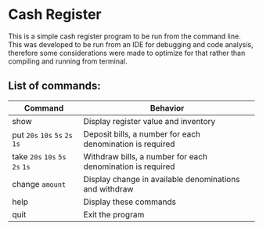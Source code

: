 # Cash Register
This is a simple cash register program to be run from the command line.
This was developed to be run from an IDE for debugging and code analysis,
therefore some considerations were made to optimize for that rather than
compiling and running from terminal.

## List of commands:
|Command| Behavior|
|------|------|
| show | Display register value and inventory
| put `20s` `10s` `5s` `2s` `1s` | Deposit bills, a number for each denomination is required
| take `20s` `10s` `5s` `2s` `1s` | Withdraw bills, a number for each denomination is required
| change `amount` | Display change in available denominations and withdraw
| help | Display these commands
| quit | Exit the program